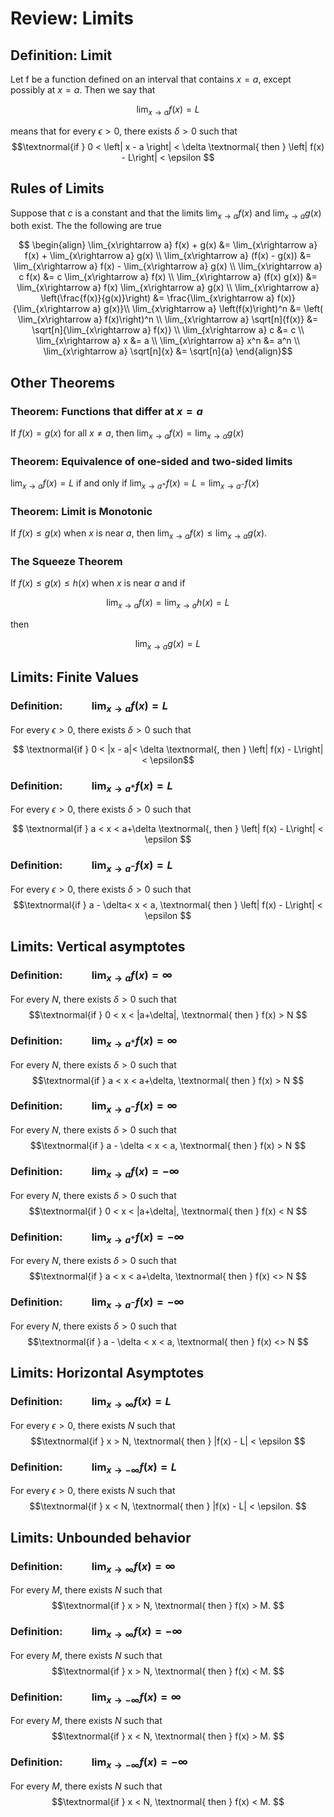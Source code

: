 # Review: Limits

## Definition: Limit
Let f be a function defined on an interval that contains $x=a$, except possibly at $x=a$. Then we say that
```math
   \lim_{x\rightarrow a} f(x) = L
```
means that for every $\epsilon > 0$, there exists $\delta > 0$ such that
  $$\textnormal{if } 0 < \left| x - a \right| < \delta \textnormal{ then } \left| f(x) - L\right| < \epsilon $$

## Rules of Limits

Suppose that $c$ is a constant and that the limits $\displaystyle \lim_{x\rightarrow a} f(x)$ and $\displaystyle \lim_{x\rightarrow a} g(x)$ both exist. The the following are true
```math
 \begin{align}
  \lim_{x\rightarrow a} f(x) + g(x) &= \lim_{x\rightarrow a} f(x) + \lim_{x\rightarrow a} g(x) \\
  \lim_{x\rightarrow a} (f(x) - g(x)) &= \lim_{x\rightarrow a} f(x) - \lim_{x\rightarrow a} g(x) \\
  \lim_{x\rightarrow a} c f(x) &= c \lim_{x\rightarrow a} f(x) \\
  \lim_{x\rightarrow a} (f(x) g(x)) &= \lim_{x\rightarrow a} f(x) \lim_{x\rightarrow a} g(x) \\
  \lim_{x\rightarrow a} \left(\frac{f(x)}{g(x)}\right) &= \frac{\lim_{x\rightarrow a} f(x)}{\lim_{x\rightarrow a} g(x)}\\
  \lim_{x\rightarrow a} \left(f(x)\right)^n &= \left( \lim_{x\rightarrow a} f(x)\right)^n \\
  \lim_{x\rightarrow a} \sqrt[n]{f(x)} &= \sqrt[n]{\lim_{x\rightarrow a} f(x)} \\
  \lim_{x\rightarrow a} c &= c \\
  \lim_{x\rightarrow a} x &= a \\
  \lim_{x\rightarrow a} x^n &= a^n \\
  \lim_{x\rightarrow a} \sqrt[n]{x} &= \sqrt[n]{a}
\end{align}
```

## Other Theorems

### Theorem: Functions that differ at $x=a$
If $f(x) = g(x)$ for all $x \neq a$, then $\displaystyle \lim_{x\rightarrow a} f(x) = \lim_{x\rightarrow a} g(x)$

### Theorem: Equivalence of one-sided and two-sided limits
$\displaystyle \lim_{x\rightarrow a} f(x) = L$ if and only if $\displaystyle \lim_{x\rightarrow a^+} f(x) = L = \lim_{x\rightarrow a^-} f(x)$

### Theorem: Limit is Monotonic

If $f(x) \leq g(x)$ when $x$ is near $a$, then $\displaystyle \lim_{x\rightarrow a} f(x) \leq \lim_{x\rightarrow a} g(x)$.

### The Squeeze Theorem
If $f(x) \leq g(x) \leq h(x)$ when $x$ is near $a$ and if
```math
\lim_{x\rightarrow a} f(x) = \lim_{x\rightarrow a} h(x) = L
```
then 
```math
\lim_{x\rightarrow a} g(x) = L
```

## Limits: Finite Values
### Definition: $\hspace{1cm}\displaystyle \lim_{x\rightarrow a} f(x) = L$
For every $\epsilon > 0$, there exists $\delta > 0$ such that
```math
 \textnormal{if } 0 < |x - a|< \delta \textnormal{, then } \left| f(x) - L\right| < \epsilon
```

### Definition: $\hspace{1cm}\displaystyle \lim_{x\rightarrow a^+} f(x) = L$
For every $\epsilon > 0$, there exists $\delta > 0$ such that 
```math
  \textnormal{if }
   a < x < a+\delta \textnormal{, then } \left| f(x) - L\right| < \epsilon 
```

### Definition: $\hspace{1cm} \displaystyle \lim_{x\rightarrow a^-} f(x) = L$
For every $\epsilon > 0$, there exists $\delta > 0$ such that
  $$\textnormal{if } a - \delta< x < a, \textnormal{ then } \left| f(x) - L\right| < \epsilon $$

## Limits: Vertical asymptotes
### Definition: $\hspace{1cm} \displaystyle \lim_{x \rightarrow a} f(x) = \infty$
For every $N$, there exists $\delta > 0$ such that
  $$\textnormal{if } 0 < x < |a+\delta|, \textnormal{ then } f(x) > N $$

### Definition: $\hspace{1cm} \displaystyle \lim_{x\rightarrow a^+} f(x) = \infty$
For every $N$, there exists $\delta > 0$ such that
  $$\textnormal{if } a < x < a+\delta, \textnormal{ then } f(x) > N $$

### Definition: $\hspace{1cm} \displaystyle \lim_{x\rightarrow a^-} f(x) = \infty$
For every $N$, there exists $\delta > 0$ such that
  $$\textnormal{if } a - \delta < x < a, \textnormal{ then } f(x) > N $$

### Definition: $\hspace{1cm} \displaystyle \lim_{x\rightarrow a} f(x) = - \infty$
For every $N$, there exists $\delta > 0$ such that
  $$\textnormal{if } 0 < x < |a+\delta|, \textnormal{ then } f(x) < N $$

### Definition: $\hspace{1cm} \displaystyle \lim_{x\rightarrow a^+} f(x) = -\infty$
For every $N$, there exists $\delta > 0$ such that
  $$\textnormal{if } a < x < a+\delta, \textnormal{ then } f(x) <> N $$

### Definition: $\hspace{1cm} \displaystyle \lim_{x\rightarrow a^-} f(x) = -\infty$
For every $N$, there exists $\delta > 0$ such that
  $$\textnormal{if } a - \delta < x < a, \textnormal{ then } f(x) <> N $$

## Limits: Horizontal Asymptotes
### Definition: $\hspace{1cm} \displaystyle \lim_{x\rightarrow \infty} f(x) = L$
For every $\epsilon > 0$, there exists $N$ such that
  $$\textnormal{if } x > N, \textnormal{ then } |f(x) - L| < \epsilon $$


### Definition: $\hspace{1cm} \displaystyle \lim_{x\rightarrow -\infty} f(x) = L$
For every $\epsilon > 0$, there exists $N$ such that
  $$\textnormal{if } x < N, \textnormal{ then } |f(x) - L| < \epsilon. $$

## Limits: Unbounded behavior
### Definition: $\hspace{1cm} \displaystyle \lim_{x\rightarrow\infty} f(x) = \infty$
For every $M$, there exists $N$ such that
  $$\textnormal{if } x > N, \textnormal{ then } f(x) > M. $$

### Definition: $\hspace{1cm} \displaystyle \lim_{x\rightarrow\infty} f(x) = - \infty$
For every $M$, there exists $N$ such that
  $$\textnormal{if } x > N, \textnormal{ then } f(x) < M. $$

### Definition: $\hspace{1cm} \displaystyle \lim_{x\rightarrow -\infty} f(x) = \infty$
For every $M$, there exists $N$ such that
  $$\textnormal{if } x < N, \textnormal{ then } f(x) > M. $$

### Definition: $\hspace{1cm} \displaystyle \lim_{x\rightarrow -\infty} f(x) = - \infty$
For every $M$, there exists $N$ such that
  $$\textnormal{if } x < N, \textnormal{ then } f(x) < M. $$